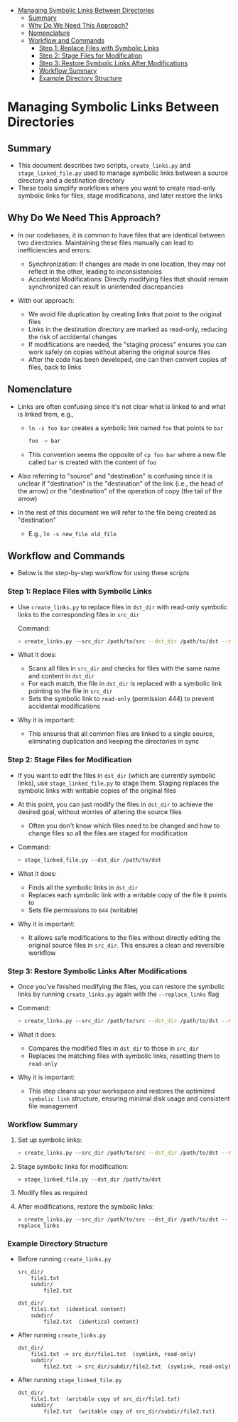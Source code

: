 <!-- toc -->

- [Managing Symbolic Links Between Directories](#managing-symbolic-links-between-directories)
  * [Summary](#summary)
  * [Why Do We Need This Approach?](#why-do-we-need-this-approach)
  * [Nomenclature](#nomenclature)
  * [Workflow and Commands](#workflow-and-commands)
    + [Step 1: Replace Files with Symbolic Links](#step-1-replace-files-with-symbolic-links)
    + [Step 2: Stage Files for Modification](#step-2-stage-files-for-modification)
    + [Step 3: Restore Symbolic Links After Modifications](#step-3-restore-symbolic-links-after-modifications)
    + [Workflow Summary](#workflow-summary)
    + [Example Directory Structure](#example-directory-structure)

<!-- tocstop -->

# Managing Symbolic Links Between Directories

## Summary

- This document describes two scripts, `create_links.py` and
  `stage_linked_file.py` used to manage symbolic links between a source
  directory and a destination directory
- These tools simplify workflows where you want to create read-only symbolic
  links for files, stage modifications, and later restore the links

## Why Do We Need This Approach?

- In our codebases, it is common to have files that are identical between two
  directories. Maintaining these files manually can lead to inefficiencies and
  errors:
  - Synchronization: If changes are made in one location, they may not reflect
    in the other, leading to inconsistencies
  - Accidental Modifications: Directly modifying files that should remain
    synchronized can result in unintended discrepancies

- With our approach:
  - We avoid file duplication by creating links that point to the original files
  - Links in the destination directory are marked as read-only, reducing the
    risk of accidental changes
  - If modifications are needed, the "staging process" ensures you can work
    safely on copies without altering the original source files
  - After the code has been developed, one can then convert copies of files,
    back to links

## Nomenclature

- Links are often confusing since it's not clear what is linked to and what is
  linked from, e.g.,
  - `ln -s foo bar` creates a symbolic link named `foo` that points to `bar`
    ```bash
    foo -> bar
    ```
  - This convention seems the opposite of `cp foo bar` where a new file called
    `bar` is created with the content of `foo`

- Also referring to "source" and "destination" is confusing since it is unclear
  if "destination" is the "destination" of the link (i.e., the head of the
  arrow) or the "destination" of the operation of copy (the tail of the arrow)

- In the rest of this document we will refer to the file being created as
  "destination"
  - E.g., `ln -s new_file old_file`

## Workflow and Commands

- Below is the step-by-step workflow for using these scripts

### Step 1: Replace Files with Symbolic Links

- Use `create_links.py` to replace files in `dst_dir` with read-only symbolic
  links to the corresponding files in `src_dir`

  Command:

  ```bash
  > create_links.py --src_dir /path/to/src --dst_dir /path/to/dst --replace_links
  ```

- What it does:
  - Scans all files in `src_dir` and checks for files with the same name and
    content in `dst_dir`
  - For each match, the file in `dst_dir` is replaced with a symbolic link
    pointing to the file in `src_dir`
  - Sets the symbolic link to `read-only` (permission 444) to prevent accidental
    modifications

- Why it is important:
  - This ensures that all common files are linked to a single source,
    eliminating duplication and keeping the directories in sync

### Step 2: Stage Files for Modification

- If you want to edit the files in `dst_dir` (which are currently symbolic
  links), use `stage_linked_file.py` to stage them. Staging replaces the
  symbolic links with writable copies of the original files
- At this point, you can just modify the files in `dst_dir` to achieve the
  desired goal, without worries of altering the source files
  - Often you don't know which files need to be changed and how to change files
    so all the files are staged for modification

- Command:

  ```bash
  > stage_linked_file.py --dst_dir /path/to/dst
  ```

- What it does:
  - Finds all the symbolic links in `dst_dir`
  - Replaces each symbolic link with a writable copy of the file it points to
  - Sets file permissions to `644` (writable)

- Why it is important:
  - It allows safe modifications to the files without directly editing the
    original source files in `src_dir`. This ensures a clean and reversible
    workflow

### Step 3: Restore Symbolic Links After Modifications

- Once you've finished modifying the files, you can restore the symbolic links
  by running `create_links.py` again with the `--replace_links` flag

- Command:

  ```bash
  > create_links.py --src_dir /path/to/src --dst_dir /path/to/dst --replace_links
  ```

- What it does:
  - Compares the modified files in `dst_dir` to those in `src_dir`
  - Replaces the matching files with symbolic links, resetting them to
    `read-only`

- Why it is important:
  - This step cleans up your workspace and restores the optimized
    `symbolic link` structure, ensuring minimal disk usage and consistent file
    management

### Workflow Summary

1. Set up symbolic links:

   ```bash
   > create_links.py --src_dir /path/to/src --dst_dir /path/to/dst --replace_links
   ```

2. Stage symbolic links for modification:
   ```
   > stage_linked_file.py --dst_dir /path/to/dst
   ```

3. Modify files as required

4. After modifications, restore the symbolic links:
   ```
   > create_links.py --src_dir /path/to/src --dst_dir /path/to/dst --replace_links
   ```

### Example Directory Structure

- Before running `create_links.py`
  ```
  src_dir/
      file1.txt
      subdir/
          file2.txt

  dst_dir/
      file1.txt  (identical content)
      subdir/
          file2.txt  (identical content)
  ```

- After running `create_links.py`
  ```
  dst_dir/
      file1.txt -> src_dir/file1.txt  (symlink, read-only)
      subdir/
          file2.txt -> src_dir/subdir/file2.txt  (symlink, read-only)
  ```

- After running `stage_linked_file.py`
  ```
  dst_dir/
      file1.txt  (writable copy of src_dir/file1.txt)
      subdir/
          file2.txt  (writable copy of src_dir/subdir/file2.txt)
  ```
